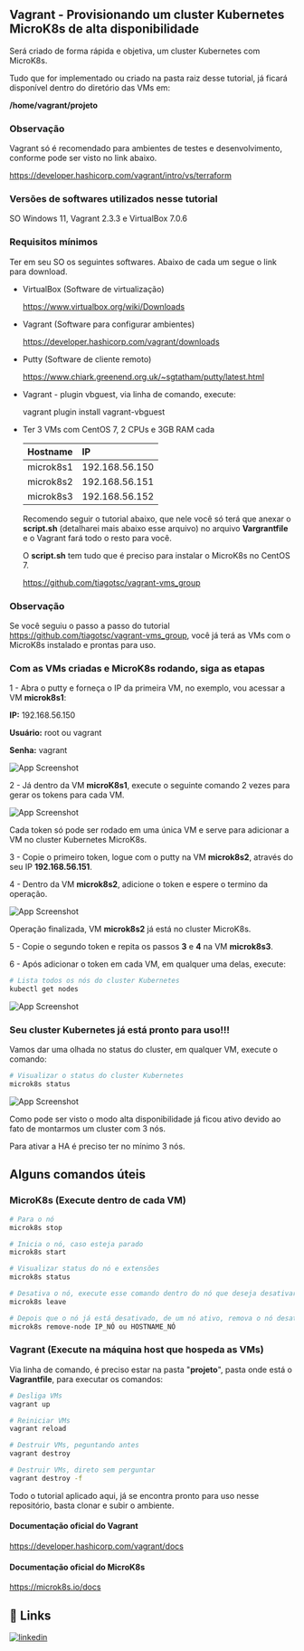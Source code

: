 ﻿
## Vagrant - Provisionando um cluster Kubernetes MicroK8s de alta disponibilidade

Será criado de forma rápida e objetiva, um cluster Kubernetes com MicroK8s.

Tudo que for implementado ou criado na pasta raiz desse tutorial, já ficará disponível dentro do diretório das VMs em:

**/home/vagrant/projeto**

### Observação

Vagrant só é recomendado para ambientes de testes e desenvolvimento, conforme pode ser visto no link abaixo.

https://developer.hashicorp.com/vagrant/intro/vs/terraform

### Versões de softwares utilizados nesse tutorial

SO Windows 11, Vagrant 2.3.3 e VirtualBox 7.0.6

### Requisitos mínimos

Ter em seu SO os seguintes softwares.
Abaixo de cada um segue o link para download.

- VirtualBox (Software de virtualização)

  https://www.virtualbox.org/wiki/Downloads

- Vagrant (Software para configurar ambientes)

  https://developer.hashicorp.com/vagrant/downloads

- Putty (Software de cliente remoto)

  https://www.chiark.greenend.org.uk/~sgtatham/putty/latest.html

- Vagrant - plugin vbguest, via linha de comando, execute:

  vagrant plugin install vagrant-vbguest

- Ter 3 VMs com CentOS 7, 2 CPUs e 3GB RAM cada

  | Hostname   | IP       |
  | :---------- | :--------- |
  | microk8s1 | 192.168.56.150 |
  | microk8s2 | 192.168.56.151 |
  | microk8s3 | 192.168.56.152 |

  Recomendo seguir o tutorial abaixo, que nele você só terá que anexar o **script.sh** (detalharei mais abaixo esse arquivo) no arquivo **Vargrantfile** e o Vagrant fará todo o resto para você.

  O **script.sh** tem tudo que é preciso para instalar o MicroK8s no CentOS 7.

  https://github.com/tiagotsc/vagrant-vms_group

### Observação

Se você seguiu o passo a passo do tutorial https://github.com/tiagotsc/vagrant-vms_group, você já terá as VMs com o MicroK8s instalado e prontas para uso.

### Com as VMs criadas e MicroK8s rodando, siga as etapas

1 - Abra o putty e forneça o IP da primeira VM, no exemplo, vou acessar a VM **microk8s1**:

**IP:** 192.168.56.150

**Usuário:** root ou vagrant

**Senha:** vagrant

![App Screenshot](images/img1.png)

2 - Já dentro da VM **microK8s1**, execute o seguinte comando 2 vezes para gerar os tokens para cada VM.

![App Screenshot](images/img2.png)

Cada token só pode ser rodado em uma única VM e serve para adicionar a VM no cluster Kubernetes MicroK8s.

3 - Copie o primeiro token, logue com o putty na VM **microk8s2**, através do seu IP **192.168.56.151**.

4 - Dentro da VM **microk8s2**, adicione o token e espere o termino da operação.

![App Screenshot](images/img3.png)

Operação finalizada, VM **microk8s2** já está no cluster MicroK8s.

5 - Copie o segundo token e repita os passos **3** e **4** na VM **microk8s3**.

6 - Após adicionar o token em cada VM, em qualquer uma delas, execute:

```bash
# Lista todos os nós do cluster Kubernetes
kubectl get nodes
```

![App Screenshot](images/img4.png)

### Seu cluster Kubernetes já está pronto para uso!!!

Vamos dar uma olhada no status do cluster, em qualquer VM, execute o comando:

```bash
# Visualizar o status do cluster Kubernetes
microk8s status
```
![App Screenshot](images/img5.png)

Como pode ser visto o modo alta disponibilidade já ficou ativo devido ao fato de montarmos um cluster com 3 nós.

Para ativar a HA é preciso ter no mínimo 3 nós.

## Alguns comandos úteis

### MicroK8s (Execute dentro de cada VM)

```bash
# Para o nó
microk8s stop

# Inicia o nó, caso esteja parado
microk8s start

# Visualizar status do nó e extensões
microk8s status

# Desativa o nó, execute esse comando dentro do nó que deseja desativar
microk8s leave

# Depois que o nó já está desativado, de um nó ativo, remova o nó desativado de fato do cluster
microk8s remove-node IP_NÓ ou HOSTNAME_NÓ
```

### Vagrant (Execute na máquina host que hospeda as VMs)

Via linha de comando, é preciso estar na pasta "**projeto**", pasta onde está o **Vagrantfile**,  para executar os comandos:

```bash
# Desliga VMs
vagrant up

# Reiniciar VMs
vagrant reload

# Destruir VMs, peguntando antes
vagrant destroy

# Destruir VMs, direto sem perguntar
vagrant destroy -f
```

Todo o tutorial aplicado aqui, já se encontra pronto para uso nesse repositório, basta clonar e subir o ambiente.

#### Documentação oficial do Vagrant

https://developer.hashicorp.com/vagrant/docs

#### Documentação oficial do MicroK8s

https://microk8s.io/docs

## 🔗 Links
[![linkedin](https://img.shields.io/badge/linkedin-0A66C2?style=for-the-badge&logo=linkedin&logoColor=white)](https://www.linkedin.com/in/tiago-s-costa)
